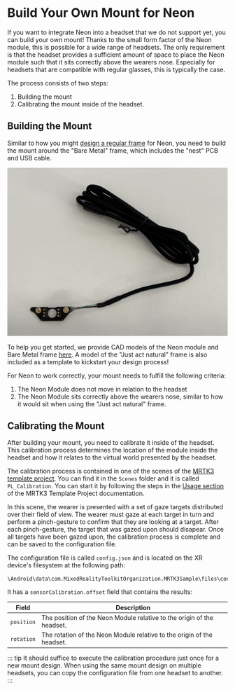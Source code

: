 # Build Your Own Mount for Neon

If you want to integrate Neon into a headset that we do not support yet, you can build your own mount! Thanks to the small form factor of the Neon module, this is possible for a wide range of headsets. The only requirement is that the headset provides a sufficient amount of space to place the Neon module such that it sits correctly above the wearers nose. Especially for headsets that are compatible with regular glasses, this is typically the case.

The process consists of two steps:

1. Building the mount
2. Calibrating the mount inside of the headset.

## Building the Mount

Similar to how you might [design a regular frame](/hardware/make-your-own-frame/) for Neon, you need to build the mount around the "Bare Metal" frame, which includes the "nest" PCB and USB cable.

![Bare Metal Frame](./bare_metal.jpg)

To help you get started, we provide CAD models of the Neon module and Bare Metal frame [here](https://github.com/pupil-labs/neon-geometry). A model of the "Just act natural" frame is also included as a template to kickstart your design process!

For Neon to work correctly, your mount needs to fulfill the following criteria:

1. The Neon Module does not move in relation to the headset
2. The Neon Module sits correctly above the wearers nose, similar to how it would sit when using the "Just act natural" frame.

## Calibrating the Mount

After building your mount, you need to calibrate it inside of the headset. This calibration process determines the location of the module inside the headset and how it relates to the virtual world presented by the headset.

The calibration process is contained in one of the scenes of the [MRTK3 template project](/neon-xr/MRTK3-template-project/). You can find it in the `Scenes` folder and it is called `PL_Calibration`. You can start it by following the steps in the [Usage section](../MRTK3-template-project/index.md#usage) of the MRTK3 Template Project documentation.

In this scene, the wearer is presented with a set of gaze targets distributed over their field of view. The wearer must gaze at each target in turn and perform a pinch-gesture to confirm that they are looking at a target. After each pinch-gesture, the target that was gazed upon should disapear. Once all targets have been gazed upon, the calibration process is complete and can be saved to the configuration file.

<!-- TODO: add image -->

The configuration file is called `config.json` and is located on the XR device's filesystem at the following path:

```
\Android\data\com.MixedRealityToolkitOrganization.MRTK3Sample\files\config.json
```

It has a `sensorCalibration.offset` field that contains the results:

| Field      | Description                                                            |
| ---------- | ---------------------------------------------------------------------- |
| `position` | The position of the Neon Module relative to the origin of the headset. |
| `rotation` | The rotation of the Neon Module relative to the origin of the headset. |

::: tip
It should suffice to execute the calibration procedure just once for a new mount design. When using the same mount design on multiple headsets, you can copy the configuration file from one headset to another.
:::
